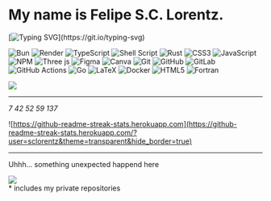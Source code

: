 # My name is Felipe S.C. Lorentz.
[![Typing SVG](https://readme-typing-svg.demolab.com?font=DotGothic16&size=30&letterSpacing=10px&duration=20000&pause=1000&color=30F71C&center=false&random=true&width=435&lines=Hello‎!)](https://git.io/typing-svg)
<!--<div id="header">
  <img src="https://komarev.com/ghpvc/?username=SCLorentz&style=for-the-badge&color=blue" alt=""/>
</div>-->

![Bun](https://img.shields.io/badge/Bun-%23000000.svg?style=for-the-badge&logo=bun&logoColor=white) ![Render](https://img.shields.io/badge/Render-%46E3B7.svg?style=for-the-badge&logo=render&logoColor=white) ![TypeScript](https://img.shields.io/badge/typescript-%23007ACC.svg?style=for-the-badge&logo=typescript&logoColor=white) ![Shell Script](https://img.shields.io/badge/shell_script-%23121011.svg?style=for-the-badge&logo=gnu-bash&logoColor=white) ![Rust](https://img.shields.io/badge/rust-%23000000.svg?style=for-the-badge&logo=rust&logoColor=white) ![CSS3](https://img.shields.io/badge/css3-%231572B6.svg?style=for-the-badge&logo=css3&logoColor=white) ![JavaScript](https://img.shields.io/badge/javascript-%23323330.svg?style=for-the-badge&logo=javascript&logoColor=%23F7DF1E) ![NPM](https://img.shields.io/badge/NPM-%23CB3837.svg?style=for-the-badge&logo=npm&logoColor=white) ![Three js](https://img.shields.io/badge/threejs-black?style=for-the-badge&logo=three.js&logoColor=white) ![Figma](https://img.shields.io/badge/figma-%23F24E1E.svg?style=for-the-badge&logo=figma&logoColor=white) ![Canva](https://img.shields.io/badge/Canva-%2300C4CC.svg?style=for-the-badge&logo=Canva&logoColor=white) ![Git](https://img.shields.io/badge/git-%23F05033.svg?style=for-the-badge&logo=git&logoColor=white) ![GitHub](https://img.shields.io/badge/github-%23121011.svg?style=for-the-badge&logo=github&logoColor=white) ![GitLab](https://img.shields.io/badge/gitlab-%23181717.svg?style=for-the-badge&logo=gitlab&logoColor=white) ![GitHub Actions](https://img.shields.io/badge/github%20actions-%232671E5.svg?style=for-the-badge&logo=githubactions&logoColor=white) ![Go](https://img.shields.io/badge/go-%2300ADD8.svg?style=for-the-badge&logo=go&logoColor=white) ![LaTeX](https://img.shields.io/badge/latex-%23008080.svg?style=for-the-badge&logo=latex&logoColor=white) ![Docker](https://img.shields.io/badge/docker-%230db7ed.svg?style=for-the-badge&logo=docker&logoColor=white) ![HTML5](https://img.shields.io/badge/html5-%23E34F26.svg?style=for-the-badge&logo=html5&logoColor=white) ![Fortran](https://img.shields.io/badge/Fortran-%23734F96.svg?style=for-the-badge&logo=fortran&logoColor=white)

<picture>
  <source
    srcset="https://github-profile-trophy.vercel.app/?username=sclorentz&no-bg=true&theme=gitdimmed&no-frame=true"
    media="(prefers-color-scheme: dark)"
  />
  <source
    srcset="https://github-profile-trophy.vercel.app/?username=sclorentz&no-bg=true&no-frame=true"
    media="(prefers-color-scheme: light), (prefers-color-scheme: no-preference)"
  />
  <img src="https://github-profile-trophy.vercel.app/?username=sclorentz&no-bg=true&no-frame=true" />
</picture>

<hr>

<!--- 🔭 I'm currently working on develop my *own* high-level programming language.--> <!--it's still beeing developed, but I don't want to make it clear-->
<!-- - 👯 I'm looking to collaborate on whatever project that involves developing an app or website.-->
<!--- 🌱 I'm currently learning Rust.-->
<!-- - 💬 Ask me about web development (front-end or back-end) and Deno.js.-->
<!--- 💾 I'm always looking for new technologies.-->
<!--- ❤️ Today, as a teenager, I think that I want to do this for the rest of my life-->
*7 42 52 59 137*


![https://github-readme-streak-stats.herokuapp.com](https://github-readme-streak-stats.herokuapp.com/?user=sclorentz&theme=transparent&hide_border=true)
<!--![https://streak-stats.demolab.com](https://streak-stats.demolab.com/?user=sclorentz&theme=transparent&hide_border=true)-->

<hr>

Uhhh... something unexpected happend here
<!--<picture>
  <source
    srcset="https://sclorentz-readme-stats.vercel.app/api/top-langs/?username=SCLorentz&theme=transparent&show_icons=true&hide_border=true&layout=compact&langs_count=8&text_color=fff&exclude_repo=sclorentz-readme-stats,all-chat-versions&size_weight=0.5&count_weight=0.5"
    media="(prefers-color-scheme: dark)"
  />
  <source
    srcset="https://sclorentz-readme-stats.vercel.app/api/top-langs/?username=SCLorentz&theme=transparent&show_icons=true&hide_border=true&layout=compact&langs_count=8&text_color=000&exclude_repo=sclorentz-readme-stats,all-chat-versions&size_weight=0.5&count_weight=0.5"
    media="(prefers-color-scheme: light), (prefers-color-scheme: no-preference)"
  />
  <img src="https://sclorentz-readme-stats.vercel.app/api/top-langs/?username=SCLorentz&theme=transparent&show_icons=true&hide_border=true&layout=compact&langs_count=8&text_color=fff&exclude_repo=sclorentz-readme-stats,all-chat-versions&size_weight=0.5&count_weight=0.5" />
</picture>-->
<!--&size_weight=0.223-->

<!--stats-->
<picture>
  <source
    srcset="https://sclorentz-readme-stats.vercel.app/api?username=SCLorentz&theme=transparent&show_icons=true&hide_border=true&count_private=true&text_color=fff"
    media="(prefers-color-scheme: dark)"
  />
  <source
    srcset="https://sclorentz-readme-stats.vercel.app/api?username=SCLorentz&theme=transparent&show_icons=true&hide_border=true&count_private=true&text_color=000"
    media="(prefers-color-scheme: light), (prefers-color-scheme: no-preference)"
  />
  <img src="https://sclorentz-readme-stats.vercel.app/api?username=SCLorentz&theme=transparent&show_icons=true&hide_border=true&count_private=true&text_color=fff" />
</picture>
<br />* includes my private repositories

<!--![ok](https://sclorentz-readme-stats.vercel.app/api?username=SCLorentz&theme=transparent&show_icons=true&hide_border=true&count_private=true&text_color=fff&show=discussions_started&hide=contribs)-->

<!--&size_weight=0.223-->
<!--estou viajando e não tem Internet aqui-->

<!--that will be on my history forever...-->

